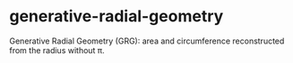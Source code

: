 # generative-radial-geometry
Generative Radial Geometry (GRG): area and circumference reconstructed from the radius without π.
